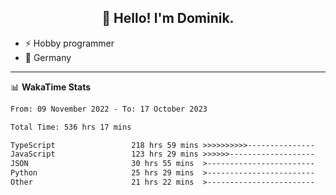 <h2 align="center">👋 Hello! I'm Dominik.</h2>

- ⚡ Hobby programmer
- 📍 Germany

---
📊 **WakaTime Stats**
<!--START_SECTION:waka-->

```txt
From: 09 November 2022 - To: 17 October 2023

Total Time: 536 hrs 17 mins

TypeScript                 218 hrs 59 mins >>>>>>>>>>---------------   40.83 %
JavaScript                 123 hrs 29 mins >>>>>>-------------------   23.03 %
JSON                       30 hrs 55 mins  >------------------------   05.77 %
Python                     25 hrs 29 mins  >------------------------   04.75 %
Other                      21 hrs 22 mins  >------------------------   03.99 %
```

<!--END_SECTION:waka-->

